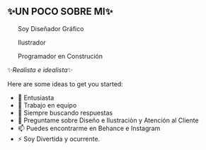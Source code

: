 ## ✨UN POCO SOBRE MI✨ 
<ol>Soy Diseñador Gráfico</ol>
<ol>Ilustrador</ol>
<ol>Programador en Construción</ol>
✨<i>Realista e idealista</i>✨

Here are some ideas to get you started:
- 🌱 Entusiasta
- 👯 Trabajo en equipo
- 🤔 Siempre buscando respuestas
- 💬 Preguntame sobre Diseño e Ilustraciòn y Atención al Cliente
- 📫 Puedes encontrarme en Behance e Instagram
- ⚡ Soy Divertida y ocurrente.
